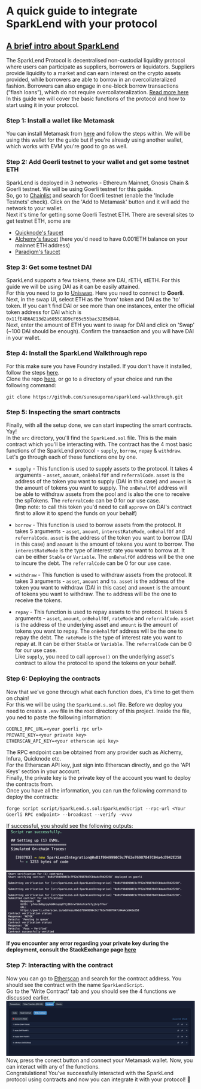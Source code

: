 # A quick guide to integrate SparkLend with your protocol

## <u>A brief intro about SparkLend </u>

The SparkLend Protocol is decentralised non-custodial liquidity protocol where users can participate as suppliers, borrowers or liquidators. Suppliers provide liquidity to a market and can earn interest on the crypto assets provided, while borrowers are able to borrow in an overcollateralized fashion. Borrowers can also engage in one-block borrow transactions (”flash loans”), which do not require overcollateralization. [Read more here](https://docs.sparkprotocol.io/developers/sparklend/readme) </br>
In this guide we will cover the basic functions of the protocol and how to start using it in your protocol.

### Step 1: Install a wallet like Metamask

You can install Metamask from [here](https://metamask.io/download/) and follow the steps within. We will be using this wallet for the guide but if you're already using another wallet, which works with EVM you're good to go as well. </br>

### Step 2: Add Goerli testnet to your wallet and get some testnet ETH

SparkLend is deployed in 3 networks - Ethereum Mainnet, Gnosis Chain & Goerli testnet. We will be using Goerli testnet for this guide. </br>
So, go to [Chainlist](https://chainlist.org/) and search for Goerli testnet (enable the 'Include Testnets' check). Click on the 'Add to Metamask' button and it will add the network to your wallet. </br>
Next it's time for getting some Goerli Testnet ETH. There are several sites to get testnet ETH, some are

- [Quicknode's faucet](https://faucet.quicknode.com/ethereum/goerli)
- [Alchemy's faucet](https://goerlifaucet.com/) (here you'd need to have 0.001ETH balance on your mainnet ETH address)
- [Paradigm's faucet](https://faucet.paradigm.xyz/)

### Step 3: Get some testnet DAI

SparkLend supports a few tokens, these are DAI, rETH, stETH. For this guide we will be using DAI as it can be easily attained. </br>
For this you need to go to [Uniswap](https://app.uniswap.org/swap?chain=goerli). Here you need to connect to **Goerli**. Next, in the swap UI, select ETH as the 'from' token and DAI as the 'to' token. If you can't find DAI or see more than one instances, enter the official token address for DAI which is `0x11fE4B6AE13d2a6055C8D9cF65c55bac32B5d844`. </br>
Next, enter the amount of ETH you want to swap for DAI and click on 'Swap' (~100 DAI should be enough). Confirm the transaction and you will have DAI in your wallet. </br>

### Step 4: Install the SparkLend Walkthrough repo

For this make sure you have Foundry installed. If you don't have it installed, follow the steps [here](https://book.getfoundry.sh/getting-started/installation). </br>
Clone the repo [here](https://github.com/sunosuporno/sparklend-walkthrough), or go to a directory of your choice and run the following command:

```
git clone https://github.com/sunosuporno/sparklend-walkthrough.git
```

### Step 5: Inspecting the smart contracts

Finally, with all the setup done, we can start inspecting the smart contracts. Yay! </br>
In the `src` directory, you'll find the `SparkLend.sol` file. This is the main contract which you'll be interacting with. The contract has the 4 most basic functions of the SparkLend protocol - `supply`, `borrow`, `repay` & `withdraw`. </br>
Let's go through each of these functions one by one. </br>

- `supply` - This function is used to supply assets to the protocol. It takes 4 arguments - `asset`, `amount`, `onBehalfOf` and `referralCode`. `asset` is the address of the token you want to supply (DAI in this case) and `amount` is the amount of tokens you want to supply. The `onBehalfOf` address will be able to withdraw assets from the pool and is also the one to receive the spTokens. The `referralCode` can be 0 for our use case.</br> (Imp note: to call this token you'd need to call `approve` on DAI's contract first to allow it to spend the funds on your behalf) </br>

- `borrow` - This function is used to borrow assets from the protocol. It takes 5 arguments - `asset`, `amount`, `interestRateMode`, `onBehalfOf` and `referralCode`. `asset` is the address of the token you want to borrow (DAI in this case) and `amount` is the amount of tokens you want to borrow. The `interestRateMode` is the type of interest rate you want to borrow at. It can be either `Stable` or `Variable`. The `onBehalfOf` address will be the one to incure the debt. The `referralCode` can be 0 for our use case. </br>

- `withdraw` - This function is used to withdraw assets from the protocol. It takes 3 arguments - `asset`, `amount` and `to`. `asset` is the address of the token you want to withdraw (DAI in this case) and `amount` is the amount of tokens you want to withdraw. The `to` address will be the one to receive the tokens. </br>

- `repay` - This function is used to repay assets to the protocol. It takes 5 arguments - `asset`, `amount`, `onBehalfOf`, `rateMode` and `referralCode`. `asset` is the address of the underlying asset and `amount` is the amount of tokens you want to repay. The `onBehalfOf` address will be the one to repay the debt. The `rateMode` is the type of interest rate you want to repay at. It can be either `Stable` or `Variable`. The `referralCode` can be 0 for our use case. </br>
  Like `supply`, you need to call `approve()` on the underlying asset's contract to allow the protocol to spend the tokens on your behalf. </br>

### Step 6: Deploying the contracts

Now that we've gone through what each function does, it's time to get them on chain! </br>
For this we will be using the `SparkLend.s.sol` file. Before we deploy you need to create a `.env` file in the root directory of this project. Inside the file, you ned to paste the following information: </br>

```
GOERLI_RPC_URL=<your goerli rpc url>
PRIVATE_KEY=<your private key>
ETHERSCAN_API_KEY=<your etherscan api key>
```

The RPC endpoint can be obtained from any provider such as Alchemy, Infura, Quicknode etc. </br>
For the Etherscan API key, just sign into Etherscan directly, and go the 'API Keys' section in your account. </br>
Finally, the private key is the private key of the account you want to deploy the contracts from. </br>
Once you have all the information, you can run the following command to deploy the contracts: </br>

```
forge script script/SparkLend.s.sol:SparkLendScript --rpc-url <Your Goerli RPC endpoint> --broadcast --verify -vvvv
```

If successful, you should see the following outputs: </br>
![Deployed](./deploy.png)
![Verified](./verification.png)

**If you encounter any error regarding your private key during the deployment, consult the StackExchange page [here](https://ethereum.stackexchange.com/questions/155068/failed-to-parse-as-type-uint256-a-character-is-not-in-the-range-0-9)**

### Step 7: Interacting with the contract

Now you can go to [Etherscan](https://goerli.etherscan.io/) and search for the contract address. You should see the contract with the name `SparkLendScript`. </br>
Go to the 'Write Contract' tab and you should see the 4 functions we discussed earlier. </br>
![Write Contract](./write-contract.png) </br>
Now, press the conect button and connect your Metamask wallet. Now, you can interact with any of the functions. </br>
Congratulations! You've successfully interacted with the SparkLend protocol using contracts and now you can integrate it with your protocol! 🎉
